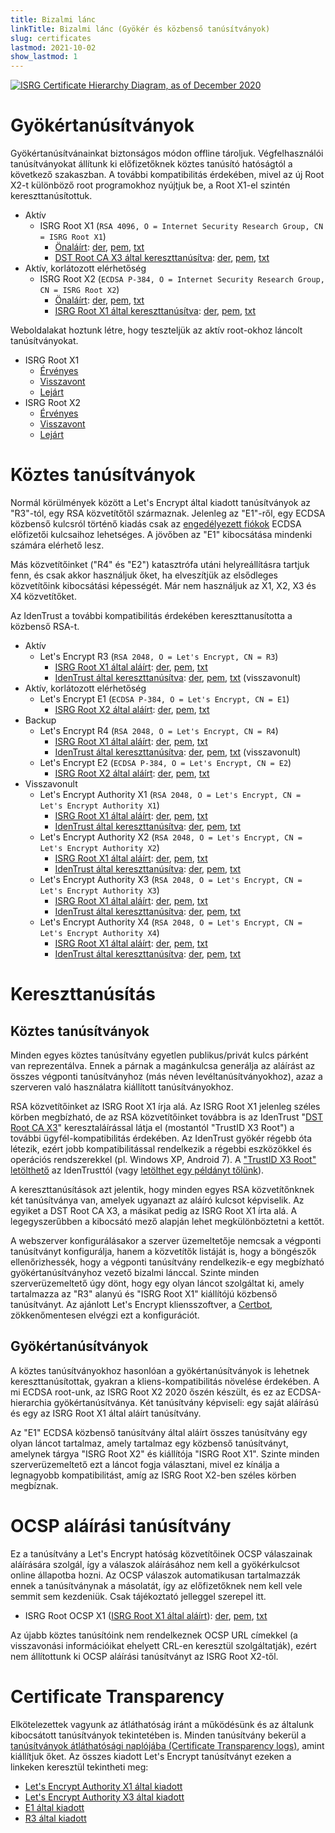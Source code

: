 ```yaml
---
title: Bizalmi lánc
linkTitle: Bizalmi lánc (Gyökér és közbenső tanúsítványok)
slug: certificates
lastmod: 2021-10-02
show_lastmod: 1
---
```



[![ISRG Certificate Hierarchy Diagram, as of December 2020](/images/isrg-hierarchy.png)](/images/isrg-hierarchy.png)

# Gyökértanúsítványok

Gyökértanúsítvánainkat biztonságos módon offline tároljuk. Végfelhasználói tanúsítványokat állítunk ki előfizetőknek köztes tanúsító hatóságtól a következő szakaszban. A további kompatibilitás érdekében, mivel az új Root X2-t különböző root programokhoz nyújtjuk be, a Root X1-el szintén kereszttanúsítottuk.

* Aktív
  * ISRG Root X1 (`RSA 4096, O = Internet Security Research Group, CN = ISRG Root X1`)
    * [Önaláírt](https://crt.sh/?id=9314791): [der](/certs/isrgrootx1.der), [pem](/certs/isrgrootx1.pem), [txt](/certs/isrgrootx1.txt)
    * [DST Root CA X3 által kereszttanúsítva](https://crt.sh/?id=3958242236): [der](/certs/isrg-root-x1-cross-signed.der), [pem](/certs/isrg-root-x1-cross-signed.pem), [txt](/certs/isrg-root-x1-cross-signed.txt)
* Aktív, korlátozott elérhetőség
  * ISRG Root X2 (`ECDSA P-384, O = Internet Security Research Group, CN = ISRG Root X2`)
    * [Önaláírt](https://crt.sh/?id=3335562555): [der](/certs/isrg-root-x2.der), [pem](/certs/isrg-root-x2.pem), [txt](/certs/isrg-root-x2.txt)
    * [ISRG Root X1 által kereszttanúsítva](https://crt.sh/?id=3334561878): [der](/certs/isrg-root-x2-cross-signed.der), [pem](/certs/isrg-root-x2-cross-signed.pem), [txt](/certs/isrg-root-x2-cross-signed.txt)

Weboldalakat hoztunk létre, hogy teszteljük az aktív root-okhoz láncolt tanúsítványokat.

* ISRG Root X1
  * [Érvényes](https://valid-isrgrootx1.letsencrypt.org/)
  * [Visszavont](https://revoked-isrgrootx1.letsencrypt.org/)
  * [Lejárt](https://expired-isrgrootx1.letsencrypt.org/)
* ISRG Root X2
  * [Érvényes](https://valid-isrgrootx2.letsencrypt.org/)
  * [Visszavont](https://revoked-isrgrootx2.letsencrypt.org/)
  * [Lejárt](https://expired-isrgrootx2.letsencrypt.org/)

# Köztes tanúsítványok

Normál körülmények között a Let's Encrypt által kiadott tanúsítványok az "R3"-tól, egy RSA közvetítőtől származnak. Jelenleg az "E1"-ről, egy ECDSA közbenső kulcsról történő kiadás csak az [engedélyezett fiókok](https://community.letsencrypt.org/t/ecdsa-availability-in-production-environment/150679) ECDSA előfizetői kulcsaihoz lehetséges. A jövőben az "E1" kibocsátása mindenki számára elérhető lesz.

Más közvetítőinket ("R4" és "E2") katasztrófa utáni helyreállításra tartjuk fenn, és csak akkor használjuk őket, ha elveszítjük az elsődleges közvetítőink kibocsátási képességét. Már nem használjuk az X1, X2, X3 és X4 közvetítőket.

Az IdenTrust a további kompatibilitás érdekében kereszttanusította a közbenső RSA-t.

* Aktív
  * Let's Encrypt R3 (`RSA 2048, O = Let's Encrypt, CN = R3`)
    * [ISRG Root X1 által aláírt](https://crt.sh/?id=3334561879): [der](/certs/lets-encrypt-r3.der), [pem](/certs/lets-encrypt-r3.pem), [txt](/certs/lets-encrypt-r3.txt)
    * [IdenTrust által kereszttanúsítva](https://crt.sh/?id=3479778542): [der](/certs/lets-encrypt-r3-cross-signed.der), [pem](/certs/lets-encrypt-r3-cross-signed.pem), [txt](/certs/lets-encrypt-r3-cross-signed.txt) (visszavonult)
* Aktív, korlátozott elérhetőség
  * Let's Encrypt E1 (`ECDSA P-384, O = Let's Encrypt, CN = E1`)
    * [ISRG Root X2 által aláírt](https://crt.sh/?id=3334671964): [der](/certs/lets-encrypt-e1.der), [pem](/certs/lets-encrypt-e1.pem), [txt](/certs/lets-encrypt-e1.txt)
* Backup
  * Let's Encrypt R4 (`RSA 2048, O = Let's Encrypt, CN = R4`)
    * [ISRG Root X1 által aláírt](https://crt.sh/?id=3334561877): [der](/certs/lets-encrypt-r4.der), [pem](/certs/lets-encrypt-r4.pem), [txt](/certs/lets-encrypt-r4.txt)
    * [IdenTrust által kereszttanúsítva](https://crt.sh/?id=3479778543): [der](/certs/lets-encrypt-r4-cross-signed.der), [pem](/certs/lets-encrypt-r4-cross-signed.pem), [txt](/certs/lets-encrypt-r4-cross-signed.txt) (visszavonult)
  * Let's Encrypt E2 (`ECDSA P-384, O = Let's Encrypt, CN = E2`)
    * [ISRG Root X2 által aláírt](https://crt.sh/?id=3334671963): [der](/certs/lets-encrypt-e2.der), [pem](/certs/lets-encrypt-e2.pem), [txt](/certs/lets-encrypt-e2.txt)
* Visszavonult
  * Let's Encrypt Authority X1 (`RSA 2048, O = Let's Encrypt, CN = Let's Encrypt Authority X1`)
    * [ISRG Root X1 által aláírt](https://crt.sh/?id=9314792): [der](/certs/letsencryptauthorityx1.der), [pem](/certs/letsencryptauthorityx1.pem), [txt](/certs/letsencryptauthorityx1.txt)
    * [IdenTrust által kereszttanúsítva](https://crt.sh/?id=10235198): [der](/certs/lets-encrypt-x1-cross-signed.der), [pem](/certs/lets-encrypt-x1-cross-signed.pem), [txt](/certs/lets-encrypt-x1-cross-signed.txt)
  * Let's Encrypt Authority X2 (`RSA 2048, O = Let's Encrypt, CN = Let's Encrypt Authority X2`)
    * [ISRG Root X1 által aláírt](https://crt.sh/?id=12721505): [der](/certs/letsencryptauthorityx2.der), [pem](/certs/letsencryptauthorityx2.pem), [txt](/certs/letsencryptauthorityx2.txt)
    * [IdenTrust által kereszttanúsítva](https://crt.sh/?id=10970235): [der](/certs/lets-encrypt-x2-cross-signed.der), [pem](/certs/lets-encrypt-x2-cross-signed.pem), [txt](/certs/lets-encrypt-x2-cross-signed.txt)
  * Let's Encrypt Authority X3 (`RSA 2048, O = Let's Encrypt, CN = Let's Encrypt Authority X3`)
    * [ISRG Root X1 által aláírt](https://crt.sh/?id=47997543): [der](/certs/letsencryptauthorityx3.der), [pem](/certs/letsencryptauthorityx3.pem), [txt](/certs/letsencryptauthorityx3.txt)
    * [IdenTrust által kereszttanúsítva](https://crt.sh/?id=15706126): [der](/certs/lets-encrypt-x3-cross-signed.der), [pem](/certs/lets-encrypt-x3-cross-signed.pem), [txt](/certs/lets-encrypt-x3-cross-signed.txt)
  * Let's Encrypt Authority X4 (`RSA 2048, O = Let's Encrypt, CN = Let's Encrypt Authority X4`)
    * [ISRG Root X1 által aláírt](https://crt.sh/?id=47997546): [der](/certs/letsencryptauthorityx4.der), [pem](/certs/letsencryptauthorityx4.pem), [txt](/certs/letsencryptauthorityx4.txt)
    * [IdenTrust által kereszttanúsítva](https://crt.sh/?id=15710291): [der](/certs/lets-encrypt-x4-cross-signed.der), [pem](/certs/lets-encrypt-x4-cross-signed.pem), [txt](/certs/lets-encrypt-x4-cross-signed.txt)

# Kereszttanúsítás

## Köztes tanúsítványok

Minden egyes köztes tanúsítvány egyetlen publikus/privát kulcs párként van reprezentálva. Ennek a párnak a magánkulcsa generálja az aláírást az összes végponti tanúsítványhoz (más néven levéltanúsítványokhoz), azaz a szerveren való használatra kiállított tanúsítványokhoz.

RSA közvetítőinket az ISRG Root X1 írja alá. Az ISRG Root X1 jelenleg széles körben megbízható, de az RSA közvetítőinket továbbra is az IdenTrust "[DST Root CA X3](https://crt.sh/?id=8395)" keresztaláírással látja el (mostantól "TrustID X3 Root") a további ügyfél-kompatibilitás érdekében. Az IdenTrust gyökér régebb óta létezik, ezért jobb kompatibilitással rendelkezik a régebbi eszközökkel és operációs rendszerekkel (pl. Windows XP, Android 7). A ["TrustID X3 Root" letölthető](https://www.identrust.com/support/downloads) az IdenTrusttól (vagy [letölthet egy példányt tőlünk](/certs/trustid-x3-root.pem.txt)).

A kereszttanúsítások azt jelentik, hogy minden egyes RSA közvetítőnknek két tanúsítványa van, amelyek ugyanazt az aláíró kulcsot képviselik. Az egyiket a DST Root CA X3, a másikat pedig az ISRG Root X1 írta alá. A legegyszerűbben a kibocsátó mező alapján lehet megkülönböztetni a kettőt.

A webszerver konfigurálásakor a szerver üzemeltetője nemcsak a végponti tanúsítványt konfigurálja, hanem a közvetítők listáját is, hogy a böngészők ellenőrizhessék, hogy a végponti tanúsítvány rendelkezik-e egy megbízható gyökértanúsítványhoz vezető bizalmi lánccal. Szinte minden szerverüzemeltető úgy dönt, hogy egy olyan láncot szolgáltat ki, amely tartalmazza az "R3" alanyú és "ISRG Root X1" kiállítójú közbenső tanúsítványt. Az ajánlott Let's Encrypt kliensszoftver, a [Certbot](https://certbot.org), zökkenőmentesen elvégzi ezt a konfigurációt.

## Gyökértanúsítványok
A köztes tanúsítványokhoz hasonlóan a gyökértanúsítványok is lehetnek kereszttanúsítottak, gyakran a kliens-kompatibilitás növelése érdekében. A mi ECDSA root-unk, az ISRG Root X2 2020 őszén készült, és ez az ECDSA-hierarchia gyökértanúsítványa. Két tanúsítvány képviseli: egy saját aláírású és egy az ISRG Root X1 által aláírt tanúsítvány.

Az "E1" ECDSA közbenső tanúsítvány által aláírt összes tanúsítvány egy olyan láncot tartalmaz, amely tartalmaz egy közbenső tanúsítványt, amelynek tárgya "ISRG Root X2" és kiállítója "ISRG Root X1". Szinte minden szerverüzemeltető ezt a láncot fogja választani, mivel ez kínálja a legnagyobb kompatibilitást, amíg az ISRG Root X2-ben széles körben megbíznak.

# OCSP aláírási tanúsítvány

Ez a tanúsítvány a Let's Encrypt hatóság közvetítőinek OCSP válaszainak aláírására szolgál, így a válaszok aláírásához nem kell a gyökérkulcsot online állapotba hozni. Az OCSP válaszok automatikusan tartalmazzák ennek a tanúsítványnak a másolatát, így az előfizetőknek nem kell vele semmit sem kezdeniük. Csak tájékoztató jelleggel szerepel itt.

* ISRG Root OCSP X1 ([ISRG Root X1 által aláírt](https://crt.sh/?id=2929281974)): [der](/certs/isrg-root-ocsp-x1.der), [pem](/certs/isrg-root-ocsp-x1.pem), [txt](/certs/isrg-root-ocsp-x1.txt)

Az újabb köztes tanúsítóink nem rendelkeznek OCSP URL címekkel (a visszavonási információikat ehelyett CRL-en keresztül szolgáltatják), ezért nem állítottunk ki OCSP aláírási tanúsítványt az ISRG Root X2-től.

# Certificate Transparency

Elkötelezettek vagyunk az átláthatóság iránt a működésünk és az általunk kibocsátott tanúsítványok tekintetében is. Minden tanúsítvány bekerül a [tanúsítványok átláthatósági naplójába (Certificate Transparency logs)](https://www.certificate-transparency.org/), amint kiállítjuk őket. Az összes kiadott Let's Encrypt tanúsítványt ezeken a linkeken keresztül tekintheti meg:

* [Let's Encrypt Authority X1 által kiadott](https://crt.sh/?Identity=%25&iCAID=7395)
* [Let's Encrypt Authority X3 által kiadott](https://crt.sh/?Identity=%25&iCAID=16418)
* [E1 által kiadott](https://crt.sh/?Identity=%25&iCAID=183283)
* [R3 által kiadott](https://crt.sh/?Identity=%25&iCAID=183267)
